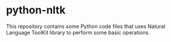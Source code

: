 # python-nltk
This repository contains some Python code files that uses Natural Language ToolKit library to perform some basic operations. 

